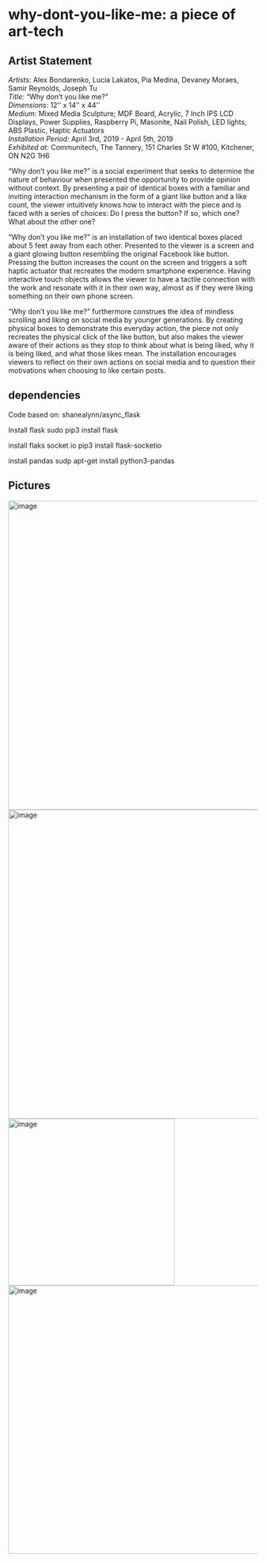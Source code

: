 # why-dont-you-like-me: a piece of art-tech

## Artist Statement

*Artists:* Alex Bondarenko, Lucia Lakatos, Pia Medina, Devaney Moraes, Samir Reynolds, Joseph Tu<br/>
*Title:* “Why don’t you like me?”<br/>
*Dimensions:* 12’’ x 14’’ x 44’’<br/>
*Medium:* Mixed Media Sculpture; MDF Board, Acrylic, 7 Inch IPS LCD Displays, Power Supplies, Raspberry Pi, Masonite, Nail Polish, LED lights, ABS Plastic, Haptic Actuators<br/>
*Installation Period:* April 3rd, 2019 - April 5th, 2019<br/>
*Exhibited at:* Communitech, The Tannery, 151 Charles St W #100, Kitchener, ON N2G 1H6<br/>

“Why don’t you like me?” is a social experiment that seeks to determine the nature of behaviour when presented the opportunity to provide opinion without context. By presenting a pair of identical boxes with a familiar and inviting interaction mechanism in the form of a giant like button and a like count, the viewer intuitively knows how to interact with the piece and is faced with a series of choices: Do I press the button? If so, which one? What about the other one?

“Why don’t you like me?” is an installation of two identical boxes placed about 5 feet away from each other. Presented to the viewer is a screen and a giant glowing button resembling the original Facebook like button. Pressing the button increases the count on the screen and triggers a soft haptic actuator that recreates the modern smartphone experience. Having interactive touch objects allows the viewer to have a tactile connection with the work and resonate with it in their own way, almost as if they were liking something on their own phone screen.

“Why don’t you like me?” furthermore construes the idea of mindless scrolling and liking on social media by younger generations. By creating physical boxes to demonstrate this everyday action, the piece not only recreates the physical click of the like button, but also makes  the viewer aware of their actions as they stop to think about what is being liked, why it is being liked, and what those likes mean. The installation encourages viewers to reflect on their own actions on social media and to question their motivations when choosing to like certain posts.

## dependencies
Code based on: shanealynn/async_flask 

Install flask
sudo pip3 install flask

install flaks socket io
pip3 install flask-socketio

install pandas
sudp apt-get install python3-pandas

## Pictures

<img width="623" alt="image" src="https://user-images.githubusercontent.com/32083332/57806207-a9a5ea00-772c-11e9-8c9e-8db2fb4fbee6.png">


<img width="623" alt="image" src="https://user-images.githubusercontent.com/32083332/57806254-bfb3aa80-772c-11e9-8faa-f88787920584.png">

<img width="336" alt="image" src="https://user-images.githubusercontent.com/32083332/57806329-e70a7780-772c-11e9-9212-c66e3a5671cb.png">

<img width="541" alt="image" src="https://user-images.githubusercontent.com/32083332/57806298-d528d480-772c-11e9-9138-ee1cbda53387.png">
